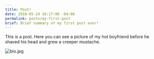 ```yaml
---
title: Post!
date: 2018-05-24 16:17:00 -04:00
permalink: posts/my-first-post
brief: Brief summary of my first post ever!
---
```


This is a post.  Here you can see a picture of my hot boyfriend before he shaved his head and grew a creeper mustache.

![bio.jpg](/uploads/bio.jpg)